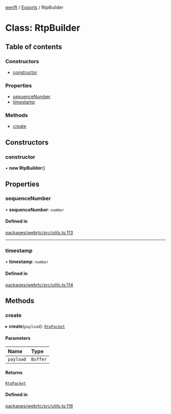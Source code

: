 [werift](../README.md) / [Exports](../modules.md) / RtpBuilder

# Class: RtpBuilder

## Table of contents

### Constructors

- [constructor](RtpBuilder.md#constructor)

### Properties

- [sequenceNumber](RtpBuilder.md#sequencenumber)
- [timestamp](RtpBuilder.md#timestamp)

### Methods

- [create](RtpBuilder.md#create)

## Constructors

### constructor

• **new RtpBuilder**()

## Properties

### sequenceNumber

• **sequenceNumber**: `number`

#### Defined in

[packages/webrtc/src/utils.ts:113](https://github.com/shinyoshiaki/werift-webrtc/blob/f609bd5a/packages/webrtc/src/utils.ts#L113)

___

### timestamp

• **timestamp**: `number`

#### Defined in

[packages/webrtc/src/utils.ts:114](https://github.com/shinyoshiaki/werift-webrtc/blob/f609bd5a/packages/webrtc/src/utils.ts#L114)

## Methods

### create

▸ **create**(`payload`): [`RtpPacket`](RtpPacket.md)

#### Parameters

| Name | Type |
| :------ | :------ |
| `payload` | `Buffer` |

#### Returns

[`RtpPacket`](RtpPacket.md)

#### Defined in

[packages/webrtc/src/utils.ts:116](https://github.com/shinyoshiaki/werift-webrtc/blob/f609bd5a/packages/webrtc/src/utils.ts#L116)
